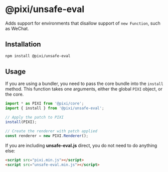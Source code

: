 # @pixi/unsafe-eval

Adds support for environments that disallow support of `new Function`, such as WeChat.

## Installation

```bash
npm install @pixi/unsafe-eval
```

## Usage

If you are using a bundler, you need to pass the core bundle into the `install` method. This function takes one arguments, either the global `PIXI` object, or the core.

```js
import * as PIXI from '@pixi/core';
import { install } from '@pixi/unsafe-eval';

// Apply the patch to PIXI
install(PIXI);

// Create the renderer with patch applied
const renderer = new PIXI.Renderer();
```

If you are including **unsafe-eval.js** direct, you do not need to do anything else:

```html
<script src="pixi.min.js"></script>
<script src="unsafe-eval.min.js"></script>
```